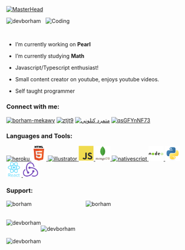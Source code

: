 [![MasterHead](https://1.bp.blogspot.com/-7A4WynwLsMw/XbBpCXG8fHI/AAAAAAAAMt4/uOa1bpLskYgrwGbllhSu2SDj_Mig8SXJQCLcBGAsYHQ/s1600/2000_600px.gif)](https://rishavchanda.io)

<img align="right" alt="Coding" width="400" src="https://c.tenor.com/flflC6GFzO8AAAAd/sultan-alrefaei-programmer.gif">

<p align="left"> <img src="https://komarev.com/ghpvc/?username=devborham&label=Profile%20views&color=0e75b6&style=flat" alt="devborham" /> </p>

<p align="left"> <a href="https://twitter.com/" target="blank"><img src="https://img.shields.io/twitter/follow/?logo=twitter&style=for-the-badge" alt="" /></a> </p>

- I’m currently working on **Pearl**

- I’m currently studying **Math**

- Javascript/Typescript enthusiast!

- Small content creator on youtube, enjoys youtube videos.

- Self taught programmer

<h3 align="left">Connect with me:</h3>
<p align="left">
<a href="https://linkedin.com/in/borham-mekawy" target="blank"><img align="center" src="https://raw.githubusercontent.com/rahuldkjain/github-profile-readme-generator/master/src/images/icons/Social/linked-in-alt.svg" alt="borham-mekawy" height="30" width="40" /></a>
<a href="https://instagram.com/ztjt9" target="blank"><img align="center" src="https://raw.githubusercontent.com/rahuldkjain/github-profile-readme-generator/master/src/images/icons/Social/instagram.svg" alt="ztjt9" height="30" width="40" /></a>
<a href="https://www.youtube.com/c/متمرد كتلوني" target="blank"><img align="center" src="https://raw.githubusercontent.com/rahuldkjain/github-profile-readme-generator/master/src/images/icons/Social/youtube.svg" alt="متمرد كتلوني" height="30" width="40" /></a>
<a href="https://discord.gg/qsGFYnNF73" target="blank"><img align="center" src="https://raw.githubusercontent.com/rahuldkjain/github-profile-readme-generator/master/src/images/icons/Social/discord.svg" alt="qsGFYnNF73" height="30" width="40" /></a>
</p>

<h3 align="left">Languages and Tools:</h3>
</a> <a href="https://heroku.com" target="_blank" rel="noreferrer"> <img src="https://www.vectorlogo.zone/logos/heroku/heroku-icon.svg" alt="heroku" width="40" height="40"/> </a> <a href="https://www.w3.org/html/" target="_blank" rel="noreferrer"> <img src="https://raw.githubusercontent.com/devicons/devicon/master/icons/html5/html5-original-wordmark.svg" alt="html5" width="40" height="40"/> </a> <a href="https://www.adobe.com/in/products/illustrator.html" target="_blank" rel="noreferrer"> <img src="https://www.vectorlogo.zone/logos/adobe_illustrator/adobe_illustrator-icon.svg" alt="illustrator" width="40" height="40"/> </a> <a href="https://developer.mozilla.org/en-US/docs/Web/JavaScript" target="_blank" rel="noreferrer"> <img src="https://raw.githubusercontent.com/devicons/devicon/master/icons/javascript/javascript-original.svg" alt="javascript" width="40" height="40"/> </a> <a href="https://kotlinlang.org" target="_blank" rel="noreferrer"> </a> <a href="https://www.mongodb.com/" target="_blank" rel="noreferrer"> <img src="https://raw.githubusercontent.com/devicons/devicon/master/icons/mongodb/mongodb-original-wordmark.svg" alt="mongodb" width="40" height="40"/> </a> </a> <a href="https://nativescript.org/" target="_blank" rel="noreferrer"> <img src="https://raw.githubusercontent.com/detain/svg-logos/780f25886640cef088af994181646db2f6b1a3f8/svg/nativescript.svg" alt="nativescript" width="40" height="40"/> </a> </a> <a href="https://nodejs.org" target="_blank" rel="noreferrer"> <img src="https://raw.githubusercontent.com/devicons/devicon/master/icons/nodejs/nodejs-original-wordmark.svg" alt="nodejs" width="40" height="40"/> </a> <a </a> <a href="https://www.python.org" target="_blank" rel="noreferrer"> <img src="https://raw.githubusercontent.com/devicons/devicon/master/icons/python/python-original.svg" alt="python" width="40" height="40"/> </a> <a href="https://reactjs.org/" target="_blank" rel="noreferrer"> <img src="https://raw.githubusercontent.com/devicons/devicon/master/icons/react/react-original-wordmark.svg" alt="react" width="40" height="40"/> </a> <a href="https://redux.js.org" target="_blank" rel="noreferrer"> <img src="https://raw.githubusercontent.com/devicons/devicon/master/icons/redux/redux-original.svg" alt="redux" width="40" height="40"/> </a> </a> <a href="https://www.typescriptlang.org/" target="_blank" rel="noreferrer"> </a> </p>

<h3 align="left">Support:</h3>
<p><a href="https://www.buymeacoffee.com/borham"> <img align="left" src="https://cdn.buymeacoffee.com/buttons/v2/default-yellow.png" height="50" width="210" alt="borham" /></a><a href="https://ko-fi.com/borham"> <img align="left" src="https://cdn.ko-fi.com/cdn/kofi3.png?v=3" height="50" width="210" alt="borham" /></a></p><br><br>

<p><img align="left" src="https://github-readme-stats.vercel.app/api/top-langs?username=devborham&show_icons=true&locale=en&layout=compact" alt="devborham" /></p>

<p>&nbsp;<img align="center" src="https://github-readme-stats.vercel.app/api?username=devborham&show_icons=true&locale=en" alt="devborham" /></p>

<p><img align="center" src="https://github-readme-streak-stats.herokuapp.com/?user=devborham&" alt="devborham" /></p>
